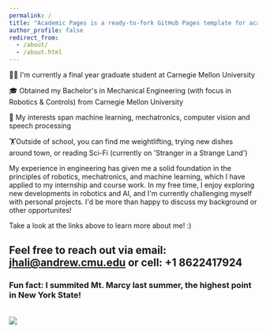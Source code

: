 ```yaml
---
permalink: /
title: "Academic Pages is a ready-to-fork GitHub Pages template for academic personal websites"
author_profile: false
redirect_from: 
  - /about/
  - /about.html
---
```




👨‍💻 I'm currently a final year graduate student at Carnegie Mellon University

🎓 Obtained my Bachelor's in Mechanical Engineering (with focus in Robotics & Controls) from Carnegie Mellon University

🔬 My interests span machine learning, mechatronics, computer vision and speech processing

🏋️Outside of school, you can find me weightlifting, trying new dishes around town, or reading Sci-Fi (currently on 'Stranger in a Strange Land')

My experience in engineering has given me a solid foundation in the principles of robotics, mechatronics, and machine learning, which I have applied to my internship and course work. In my free time, I enjoy exploring new developments in robotics and AI, and I'm currently challenging myself with personal projects. I'd be more than happy to discuss my background or other opportunites!

Take a look at the links above to learn more about me! :)
## Feel free to reach out via email: jhali@andrew.cmu.edu or cell: +1 8622417924


### Fun fact: I summited Mt. Marcy last summer, the highest point in New York State! 
<br/><img src='/images/IMG_8847.png'>


